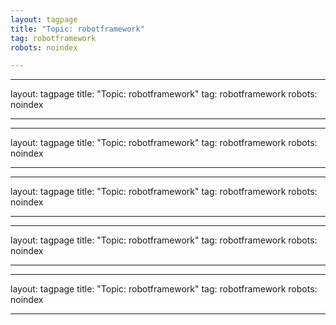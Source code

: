 ```yaml
---
layout: tagpage
title: "Topic: robotframework"
tag: robotframework
robots: noindex

---
```

---
layout: tagpage
title: "Topic: robotframework"
tag: robotframework
robots: noindex

---
---
layout: tagpage
title: "Topic: robotframework"
tag: robotframework
robots: noindex

---
---
layout: tagpage
title: "Topic: robotframework"
tag: robotframework
robots: noindex

---
---
layout: tagpage
title: "Topic: robotframework"
tag: robotframework
robots: noindex

---
---
layout: tagpage
title: "Topic: robotframework"
tag: robotframework
robots: noindex

---
